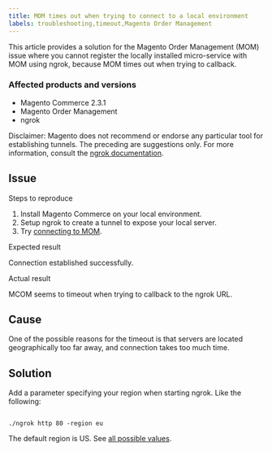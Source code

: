 ```yaml
---
title: MOM times out when trying to connect to a local environment
labels: troubleshooting,timeout,Magento Order Management
---
```


This article provides a solution for the Magento Order Management (MOM) issue where you cannot register the locally installed micro-service with MOM using ngrok, because MOM times out when trying to callback.

### Affected products and versions

* Magento Commerce 2.3.1
* Magento Order Management
* ngrok

<p class="warning">Disclaimer: Magento does not recommend or endorse any particular tool for establishing tunnels. The preceding are suggestions only. For more information, consult the <a href="https://ngrok.com/docs">ngrok documentation</a>.</p>

## Issue

Steps to reproduce

1. Install Magento Commerce on your local environment. 
1. Setup ngrok to create a tunnel to expose your local server.
1. Try [connecting to MOM](https://omsdocs.magento.com/en/integration/connector/setup-tutorial/).

Expected result

Connection established successfully.

Actual result

MCOM seems to timeout when trying to callback to the ngrok URL.

## Cause

One of the possible reasons for the timeout is that servers are located geographically too far away, and connection takes too much time. 

## Solution

Add a parameter specifying your region when starting ngrok. Like the following:

<code class="language-bash">
./ngrok http 80 -region eu</code>

The default region is US. See [all possible values](https://ngrok.com/docs#config_region).